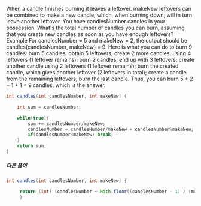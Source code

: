 When a candle finishes burning it leaves a leftover. makeNew leftovers can be combined to make a new candle, which, when burning down, will in turn leave another leftover.
You have candlesNumber candles in your possession. What's the total number of candles you can burn, assuming that you create new candles as soon as you have enough leftovers?
Example
For candlesNumber = 5 and makeNew = 2, the output should be
candles(candlesNumber, makeNew) = 9.
Here is what you can do to burn 9 candles:
burn 5 candles, obtain 5 leftovers;
create 2 more candles, using 4 leftovers (1 leftover remains);
burn 2 candles, end up with 3 leftovers;
create another candle using 2 leftovers (1 leftover remains);
burn the created candle, which gives another leftover (2 leftovers in total);
create a candle from the remaining leftovers;
burn the last candle.
Thus, you can burn 5 + 2 + 1 + 1 = 9 candles, which is the answer.
```java
int candles(int candlesNumber, int makeNew) {

    int sum = candlesNumber;

    while(true){
        sum += candlesNumber/makeNew;
        candlesNumber = candlesNumber/makeNew + candlesNumber%makeNew;
        if(candlesNumber<makeNew) break;
    }
    return sum;
}
```

##### 다른 풀이
```java
int candles(int candlesNumber, int makeNew) {

	 return (int) (candlesNumber + Math.floor((candlesNumber - 1) / (makeNew - 1)));
	 }
```
